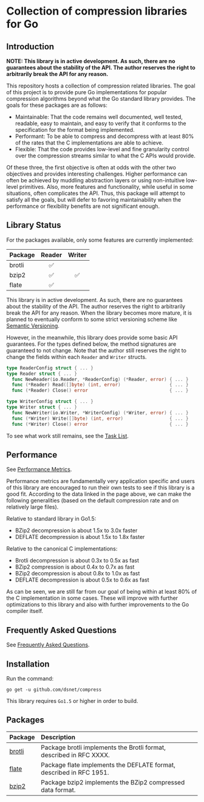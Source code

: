 # Collection of compression libraries for Go #

## Introduction ##

**NOTE: This library is in active development. As such, there are no guarantees about the stability of the API. The author reserves the right to arbitrarily break the API for any reason.**

This repository hosts a collection of compression related libraries. The goal of this project is to provide pure Go implementations for popular compression algorithms beyond what the Go standard library provides. The goals for these packages are as follows:
* Maintainable: That the code remains well documented, well tested, readable, easy to maintain, and easy to verify that it conforms to the specification for the format being implemented.
* Performant: To be able to compress and decompress with at least 80% of the rates that the C implementations are able to achieve.
* Flexible: That the code provides low-level and fine granularity control over the compression streams similar to what the C APIs would provide.

Of these three, the first objective is often at odds with the other two objectives and provides interesting challenges. Higher performance can often be achieved by muddling abstraction layers or using non-intuitive low-level primitives. Also, more features and functionality, while useful in some situations, often complicates the API. Thus, this package will attempt to satisfy all the goals, but will defer to favoring maintainability when the performance or flexibility benefits are not significant enough.


## Library Status ##

For the packages available, only some features are currently implemented:

| Package | Reader | Writer |
| ------- | :----: | :----: |
| brotli | :white_check_mark: | |
| bzip2 | :white_check_mark: | :white_check_mark: |
| flate | :white_check_mark: | |

This library is in active development. As such, there are no guarantees about the stability of the API. The author reserves the right to arbitrarily break the API for any reason. When the library becomes more mature, it is planned to eventually conform to some strict versioning scheme like [Semantic Versioning](http://semver.org/).

However, in the meanwhile, this library does provide some basic API guarantees. For the types defined below, the method signatures are guaranteed to not change. Note that the author still reserves the right to change the fields within each ```Reader``` and ```Writer``` structs.
```go
type ReaderConfig struct { ... }
type Reader struct { ... }
  func NewReader(io.Reader, *ReaderConfig) (*Reader, error) { ... }
  func (*Reader) Read([]byte) (int, error)                  { ... }
  func (*Reader) Close() error                              { ... }

type WriterConfig struct { ... }
type Writer struct { ... }
  func NewWriter(io.Writer, *WriterConfig) (*Writer, error) { ... }
  func (*Writer) Write([]byte) (int, error)                 { ... }
  func (*Writer) Close() error                              { ... }
```

To see what work still remains, see the [Task List](https://github.com/dsnet/compress/wiki/Task-List).

## Performance  ##

See [Performance Metrics](https://github.com/dsnet/compress/wiki/Performance-Metrics).

Performance metrics are fundamentally very application specific and users of this library are encouraged to run their own tests to see if this library is a good fit. According to the data linked in the page above, we can make the following generalities (based on the default compression rate and on relatively large files).

Relative to standard library in Go1.5:
* BZip2 decompression is about 1.5x to 3.0x faster
* DEFLATE decompression is about 1.5x to 1.8x faster

Relative to the canonical C implementations:
* Brotli decompression is about 0.3x to 0.5x as fast
* BZip2 compression is about 0.4x to 0.7x as fast
* BZip2 decompression is about 0.8x to 1.0x as fast
* DEFLATE decompression is about 0.5x to 0.6x as fast

As can be seen, we are still far from our goal of being within at least 80% of the C implementation in some cases. These will improve with further optimizations to this library and also with further improvements to the Go compiler itself.


## Frequently Asked Questions ##

See [Frequently Asked Questions](https://github.com/dsnet/compress/wiki/Frequently-Asked-Questions).


## Installation ##

Run the command:

```go get -u github.com/dsnet/compress```

This library requires ```Go1.5``` or higher in order to build.


## Packages ##

| Package | Description |
| :------ | :---------- |
| [brotli](http://godoc.org/github.com/dsnet/compress/brotli) | Package brotli implements the Brotli format, described in RFC XXXX. |
| [flate](http://godoc.org/github.com/dsnet/compress/flate) | Package flate implements the DEFLATE format, described in RFC 1951. |
| [bzip2](http://godoc.org/github.com/dsnet/compress/bzip2) | Package bzip2 implements the BZip2 compressed data format. |

